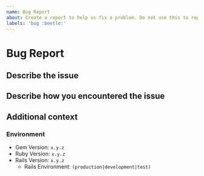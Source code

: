 ```yaml
---
name: Bug Report
about: Create a report to help us fix a problem. Do not use this to report API changes.
labels: 'bug :beetle:'
---
```


# Bug Report

<!-- Bugs with reproduction cases are more likely to be solved, please include link to the repo here if applicable. -->

## Describe the issue

## Describe how you encountered the issue

## Additional context

<!-- Include anything else that may be helpful, like stack traces, error messages, HTTP headers, etc. -->

### Environment

- Gem Version: `x.y.z`
- Ruby Version: `x.y.z`
- Rails Version: `x.y.z`
  - Rails Environment: `(production|development|test)`
